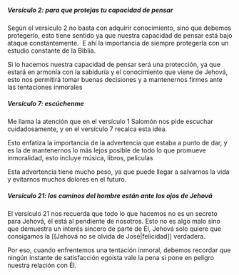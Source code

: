 ##### **Versículo 2:** para que protejas tu capacidad de pensar
Según el versículo 2 no basta con adquirir conocimiento, sino que debemos protegerlo, esto tiene sentido ya que nuestra capacidad de pensar está bajo ataque constantemente. 
E ahí la importancia de siempre protegerla con un estudio constante de la Biblia.

Si lo hacemos nuestra capacidad de pensar será una protección, ya que estará en armonía con la sabiduría y el conocimiento que viene de Jehová, esto nos permitirá tomar buenas decisiones y a mantenernos firmes ante las tentaciones inmorales

##### **Versículo 7:** escúchenme
Me llama la atención que en el versículo 1 Salomón nos pide escuchar cuidadosamente, y en el versículo 7 recalca esta idea.

Esto enfatiza la importancia de la advertencia que estaba a punto de dar, y es la de mantenernos lo más lejos posible de todo lo que promueve inmoralidad, esto incluye música, libros, películas

Esta advertencia tiene mucho peso, ya que puede llegar a salvarnos la vida y evitarnos muchos dolores en el futuro.

##### **Versículo 21:** los caminos del hombre están ante los ojos de Jehová
El versículo 21 nos recuerda que todo lo que hacemos no es un secreto para Jehová, él está al pendiente de nosotros. Esto no es algo malo sino que demuestra un interés sincero de parte de Él, Jehová solo quiere que consigamos la [[Jehová no se olvida de José|felicidad]] verdadera.

Por eso, cuando enfrentemos una tentación inmoral, debemos recordar que ningún instante de satisfacción egoísta vale la pena si pone en peligro nuestra relación con Él.